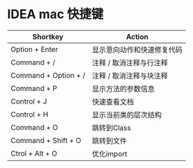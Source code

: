 # IDEA mac 快捷键

|    Shortkey         |   Action     |
|        -            |     -        |
Option + Enter          | 显示意向动作和快速修复代码
Command + /              | 注释 / 取消注释与行注释
Command + Option + /    | 注释 / 取消注释与块注释
Command + P              | 显示方法的参数信息
Control + J              | 快速查看文档
Control + H              | 显示当前类的层次结构
Command + O              | 跳转到Class
Command + Shift + O   | 跳转到文件
Ctrol + Alt + O       | 优化import
